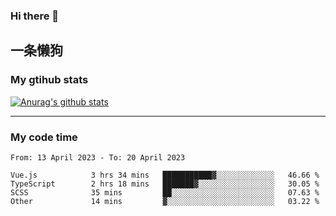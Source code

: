 ### Hi there 👋

## 一条懒狗
<!--
**kiss-me-quickly/kiss-me-quickly** is a ✨ _special_ ✨ repository because its `README.md` (this file) appears on your GitHub profile.

Here are some ideas to get you started:

- 🔭 I’m currently working on ...
- 🌱 I’m currently learning ...
- 👯 I’m looking to collaborate on ...
- 🤔 I’m looking for help with ...
- 💬 Ask me about ...
- 📫 How to reach me: ...
- 😄 Pronouns: ...
- ⚡ Fun fact: ...
-->


### My gtihub stats

[![Anurag's github stats](https://github-readme-stats.vercel.app/api?username=kiss-me-quickly)](https://github.com/anuraghazra/github-readme-stats)

***

### My code time

<!--START_SECTION:waka-->

```text
From: 13 April 2023 - To: 20 April 2023

Vue.js            3 hrs 34 mins   ███████████▓░░░░░░░░░░░░░   46.66 %
TypeScript        2 hrs 18 mins   ███████▓░░░░░░░░░░░░░░░░░   30.05 %
SCSS              35 mins         ██░░░░░░░░░░░░░░░░░░░░░░░   07.63 %
Other             14 mins         ▓░░░░░░░░░░░░░░░░░░░░░░░░   03.22 %
```

<!--END_SECTION:waka-->
